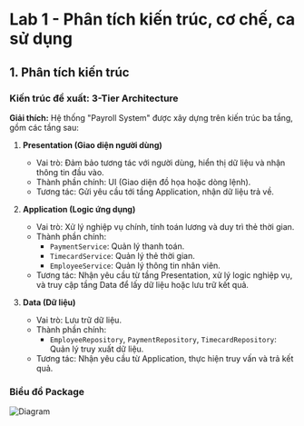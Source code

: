 # Lab 1 - Phân tích kiến trúc, cơ chế, ca sử dụng

## 1. Phân tích kiến trúc

### Kiến trúc đề xuất: 3-Tier Architecture
**Giải thích:** Hệ thống "Payroll System" được xây dựng trên kiến trúc ba tầng, gồm các tầng sau:

1. **Presentation (Giao diện người dùng)**
   - Vai trò: Đảm bảo tương tác với người dùng, hiển thị dữ liệu và nhận thông tin đầu vào.
   - Thành phần chính: UI (Giao diện đồ họa hoặc dòng lệnh).
   - Tương tác: Gửi yêu cầu tới tầng Application, nhận dữ liệu trả về.

2. **Application (Logic ứng dụng)**
   - Vai trò: Xử lý nghiệp vụ chính, tính toán lương và duy trì thẻ thời gian.
   - Thành phần chính:
     - `PaymentService`: Quản lý thanh toán.
     - `TimecardService`: Quản lý thẻ thời gian.
     - `EmployeeService`: Quản lý thông tin nhân viên.
   - Tương tác: Nhận yêu cầu từ tầng Presentation, xử lý logic nghiệp vụ, và truy cập tầng Data để lấy dữ liệu hoặc lưu trữ kết quả.

3. **Data (Dữ liệu)**
   - Vai trò: Lưu trữ dữ liệu.
   - Thành phần chính:
     - `EmployeeRepository`, `PaymentRepository`, `TimecardRepository`: Quản lý truy xuất dữ liệu.
   - Tương tác: Nhận yêu cầu từ Application, thực hiện truy vấn và trả kết quả.

### Biểu đồ Package
![Diagram](https://www.planttext.com/api/plantuml/png/R91D2i8m44RtEKNelbUG2hhehgWzm90E4imVoIW4yMGkF99Ni1QYCMQPRzxapSpp_kW2WQUpLio1EC4HUJDu36W8I5hJy2lZN2W8WOyzkx4ljdPEIV573H3rtBr7Vv42F_51QXJWfpBVQgTiH4nvRjW0GVvrOdVeR91aVIojbKeIPwNPCVQyRLVbiB_FXQWuYrKMh68fDijz6TMXcTxNVm400F__0m00)


